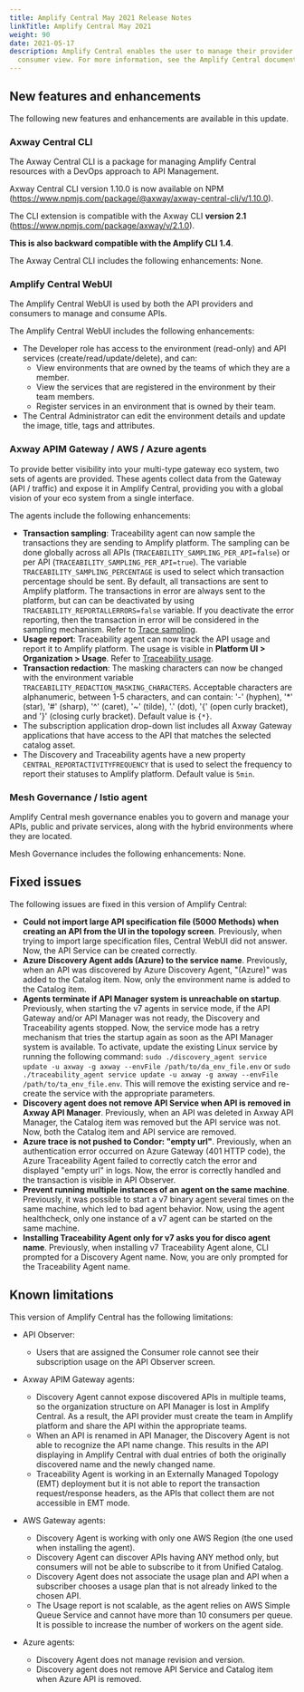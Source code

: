 ```yaml
---
title: Amplify Central May 2021 Release Notes
linkTitle: Amplify Central May 2021
weight: 90
date: 2021-05-17
description: Amplify Central enables the user to manage their provider /
  consumer view. For more information, see the Amplify Central documentation.
---
```

## New features and enhancements

The following new features and enhancements are available in this update.

### Axway Central CLI

The Axway Central CLI is a package for managing Amplify Central resources with a DevOps approach to API Management.

Axway Central CLI version 1.10.0 is now available on NPM (<https://www.npmjs.com/package/@axway/axway-central-cli/v/1.10.0>).

The CLI extension is compatible with the Axway CLI **version 2.1** (<https://www.npmjs.com/package/axway/v/2.1.0>).

**This is also backward compatible with the Amplify CLI 1.4**.

The Axway Central CLI includes the following enhancements: None.

### Amplify Central WebUI

The Amplify Central WebUI is used by both the API providers and consumers to manage and consume APIs.

The Amplify Central WebUI includes the following enhancements:  

* The Developer role has access to the environment (read-only) and API services (create/read/update/delete), and can:
  * View environments that are owned by the teams of which they are a member.
  * View the services that are registered in the environment by their team members.
  * Register services in an environment that is owned by their team.
* The Central Administrator can edit the environment details and update the image, title, tags and attributes.

### Axway APIM Gateway / AWS / Azure agents

To provide better visibility into your multi-type gateway eco system, two sets of agents are provided. These agents collect data from the Gateway (API / traffic) and expose it in Amplify Central, providing you with a global vision of your eco system from a single interface.

The agents include the following enhancements:

* **Transaction sampling**: Traceability agent can now sample the transactions they are sending to Amplify platform. The sampling can be done globally across all APIs (`TRACEABILITY_SAMPLING_PER_API=false`) or per API (`TRACEABILITY_SAMPLING_PER_API=true`). The variable `TRACEABILITY_SAMPLING_PERCENTAGE` is used to select which transaction percentage should be sent. By default, all transactions are sent to Amplify platform. The transactions in error are always sent to the platform, but can can be deactivated by using `TRACEABILITY_REPORTALLERRORS=false` variable. If you deactivate the error reporting, then the transaction in error will be considered in the sampling mechanism. Refer to [Trace sampling](/docs/connected-agent-common-reference/trace_sampling).
* **Usage report**: Traceability agent can now track the API usage and report it to Amplify platform. The usage is visible in **Platform UI > Organization > Usage**. Refer to [Traceability usage](/docs/connected-agent-common-reference/traceability_usage).
* **Transaction redaction**: The masking characters can now be changed with the environment variable `TRACEABILITY_REDACTION_MASKING_CHARACTERS`. Acceptable characters are alphanumeric, between 1-5 characters, and can contain: '-' (hyphen), '*' (star), '#' (sharp), '^' (caret), '~' (tilde), '.' (dot), '{' (open curly bracket), and '}' (closing curly bracket). Default value is `{*}`.
* The subscription application drop-down list includes all Axway Gateway applications that have access to the API that matches the selected catalog asset.
* The Discovery and Traceability agents have a new property `CENTRAL_REPORTACTIVITYFREQUENCY` that is used to select the frequency to report their statuses to Amplify platform. Default value is `5min`.

### Mesh Governance / Istio agent

Amplify Central mesh governance enables you to govern and manage your APIs, public and private services, along with the hybrid environments where they are located.

Mesh Governance includes the following enhancements: None.

## Fixed issues

The following issues are fixed in this version of Amplify Central:

* **Could not import large API specification file (5000 Methods) when creating an API from the UI in the topology screen**. Previously, when trying to import large specification files, Central WebUI did not answer. Now, the API Service can be created correctly.
* **Azure Discovery Agent adds (Azure) to the service name**. Previously, when an API was discovered by Azure Discovery Agent, "(Azure)" was added to the Catalog item. Now, only the environment name is added to the Catalog item.
* **Agents terminate if API Manager system is unreachable on startup**. Previously, when starting the v7 agents in service mode, if the API Gateway and/or API Manager was not ready, the Discovery and Traceability agents stopped. Now, the service mode has a retry mechanism that tries the startup again as soon as the API Manager system is available. To activate, update the existing Linux service by running the following command: `sudo ./discovery_agent service update -u axway -g axway --envFile /path/to/da_env_file.env` or `sudo ./traceability_agent service update -u axway -g axway --envFile /path/to/ta_env_file.env`. This will remove the existing service and re-create the service with the appropriate parameters.
* **Discovery agent does not remove API Service when API is removed in Axway API Manager**. Previously, when an API was deleted in Axway API Manager, the Catalog item was removed but the API service was not. Now, both the Catalog item and API service are removed.
* **Azure trace is not pushed to Condor: "empty url"**. Previously, when an authentication error occurred on Azure Gateway (401 HTTP code), the Azure Traceability Agent failed to correctly catch the error and displayed "empty url" in logs. Now, the error is correctly handled and the transaction is visible in API Observer.
* **Prevent running multiple instances of an agent on the same machine**. Previously, it was possible to start a v7 binary agent several times on the same machine, which led to bad agent behavior. Now, using the agent healthcheck, only one instance of a v7 agent can be started on the same machine.
* **Installing Traceability Agent only for v7 asks you for disco agent name**. Previously, when installing v7 Traceability Agent alone, CLI prompted for a Discovery Agent name. Now, you are only prompted for the Traceability Agent name.

## Known limitations

This version of Amplify Central has the following limitations:

* API Observer:

  * Users that are assigned the Consumer role cannot see their subscription usage on the API Observer screen.

* Axway APIM Gateway agents:

  * Discovery Agent cannot expose discovered APIs in multiple teams, so the organization structure on API Manager is lost in Amplify Central. As a result, the API provider must create the team in Amplify platform and share the API within the appropriate teams.
  * When an API is renamed in API Manager, the Discovery Agent is not able to recognize the API name change. This results in the API displaying in Amplify Central with dual entries of both the originally discovered name and the newly changed name.
  * Traceability Agent is working in an Externally Managed Topology (EMT) deployment but it is not able to report the transaction request/response headers, as the APIs that collect them are not accessible in EMT mode.

* AWS Gateway agents:

  * Discovery Agent is working with only one AWS Region (the one used when installing the agent).
  * Discovery Agent can discover APIs having ANY method only, but consumers will not be able to subscribe to it from Unified Catalog.
  * Discovery Agent does not associate the usage plan and API when a subscriber chooses a usage plan that is not already linked to the chosen API.
  * The Usage report is not scalable, as the agent relies on AWS Simple Queue Service and cannot have more than 10 consumers per queue. It is possible to increase the number of workers on the agent side.

* Azure agents:

  * Discovery Agent does not manage revision and version.
  * Discovery agent does not remove API Service and Catalog item when Azure API is removed.
